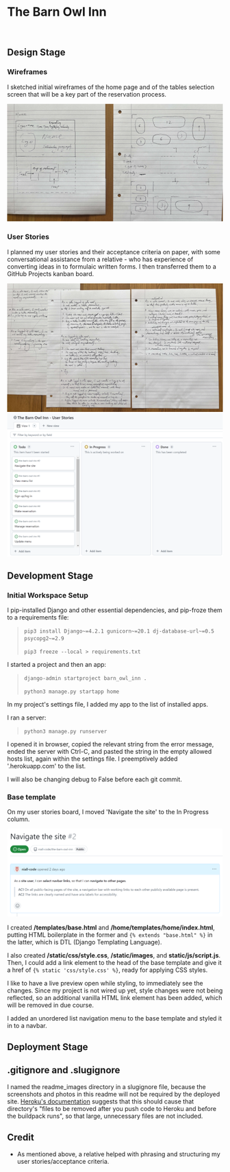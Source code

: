 # The Barn Owl Inn

![]()



## Design Stage

### Wireframes

I sketched initial wireframes of the home page and of the tables selection screen that will be a key part of the reservation process.

![wireframes](readme_images/wireframe.jpg)

### User Stories

I planned my user stories and their acceptance criteria on paper, with some conversational assistance from a relative - who has experience of converting ideas in to formulaic written forms. I then transferred them to a GitHub Projects kanban board.

![drafting User Stories](readme_images/ustory_draft.jpg)
![GitHub Projects kanban board](readme_images/kanban_board.png)

## Development Stage

### Initial Workspace Setup

I pip-installed Django and other essential dependencies, and pip-froze them to a requirements file:

> `pip3 install Django~=4.2.1 gunicorn~=20.1 dj-database-url~=0.5 psycopg2~=2.9`
>
> `pip3 freeze --local > requirements.txt`

I started a project and then an app:

> `django-admin startproject barn_owl_inn .`
>
> `python3 manage.py startapp home`

In my project's settings file, I added my app to the list of installed apps.

I ran a server:

> `python3 manage.py runserver`

I opened it in browser, copied the relevant string from the error message, ended the server with Ctrl-C, and pasted the string in the empty allowed hosts list, again within the settings file. I preemptively added '.herokuapp.com' to the list.

I will also be changing debug to False before each git commit.

### Base template

On my user stories board, I moved 'Navigate the site' to the In Progress column.

![site navigation user story](readme_images/navigate_criteria.png)

I created **/templates/base.html** and **/home/templates/home/index.html**, putting HTML boilerplate in the former and `{% extends "base.html" %}` in the latter, which is DTL (Django Templating Language).

I also created **/static/css/style.css**, **/static/images**, and **static/js/script.js**. Then, I could add a link element to the head of the base template and give it a href of `{% static 'css/style.css' %}`, ready for applying CSS styles.

I like to have a live preview open while styling, to immediately see the changes. Since my project is not wired up yet, style changes were not being reflected, so an additional vanilla HTML link element has been added, which will be removed in due course.

I added an unordered list navigation menu to the base template and styled it in to a navbar.



## Deployment Stage



## .gitignore and .slugignore



I named the readme_images directory in a slugignore file, because the screenshots and photos in this readme will not be required by the deployed site. [Heroku's documentation](https://devcenter.heroku.com/articles/slug-compiler#ignoring-files-with-slugignore) suggests that this should cause that directory's "files to be removed after you push code to Heroku and before the buildpack runs", so that large, unnecessary files are not included.

## Credit

- As mentioned above, a relative helped with phrasing and structuring my user stories/acceptance criteria.
